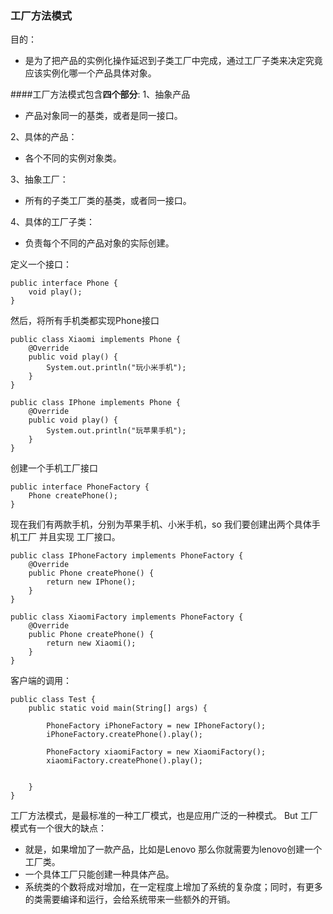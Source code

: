 ### **工厂方法模式**

目的：
- 是为了把产品的实例化操作延迟到子类工厂中完成，通过工厂子类来决定究竟应该实例化哪一个产品具体对象。

####工厂方法模式包含**四个部分**:
1、抽象产品
- 产品对象同一的基类，或者是同一接口。

2、具体的产品：
- 各个不同的实例对象类。

3、抽象工厂：
- 所有的子类工厂类的基类，或者同一接口。

4、具体的工厂子类：
- 负责每个不同的产品对象的实际创建。

定义一个接口：
~~~
public interface Phone {
    void play();
}
~~~
然后，将所有手机类都实现Phone接口
~~~
public class Xiaomi implements Phone {
    @Override
    public void play() {
        System.out.println("玩小米手机");
    }
}

public class IPhone implements Phone {
    @Override
    public void play() {
        System.out.println("玩苹果手机");
    }
}
~~~
创建一个手机工厂接口
~~~
public interface PhoneFactory {
    Phone createPhone();
}
~~~
现在我们有两款手机，分别为苹果手机、小米手机，so 我们要创建出两个具体手机工厂 并且实现 工厂接口。
~~~
public class IPhoneFactory implements PhoneFactory {
    @Override
    public Phone createPhone() {
        return new IPhone();
    }
}

public class XiaomiFactory implements PhoneFactory {
    @Override
    public Phone createPhone() {
        return new Xiaomi();
    }
}
~~~
客户端的调用：
~~~
public class Test {
    public static void main(String[] args) {
        
        PhoneFactory iPhoneFactory = new IPhoneFactory();
        iPhoneFactory.createPhone().play();

        PhoneFactory xiaomiFactory = new XiaomiFactory();
        xiaomiFactory.createPhone().play();


    }
}

~~~
工厂方法模式，是最标准的一种工厂模式，也是应用广泛的一种模式。
But 工厂模式有一个很大的缺点：
- 就是，如果增加了一款产品，比如是Lenovo 那么你就需要为lenovo创建一个工厂类。
- 一个具体工厂只能创建一种具体产品。
-  系统类的个数将成对增加，在一定程度上增加了系统的复杂度；同时，有更多的类需要编译和运行，会给系统带来一些额外的开销。


